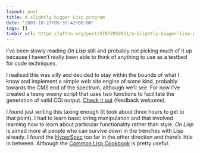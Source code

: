 ```yaml
---
layout: post
title: A slightly bigger Lisp program
date: '2003-10-27T05:35:42+00:00'
tags: []
tumblr_url: https://aftnn.org/post/47972959911/a-slightly-bigger-lisp-program
---
```

<p>I&rsquo;ve been slowly reading <em>On Lisp</em> still and probably not picking much of it up because I haven&rsquo;t really been able to think of anything to use as a testbed for code techniques.</p>
<p>I realised this was silly and decided to stay within the bounds of what I know and implement a simple web site engine of some kind, probably towards the CMS end of the spectrum, although we&rsquo;ll see. For now I&rsquo;ve created a teeny weeny script that uses two functions to facilitate the generation of valid CGI output. <a href="/stuff/journal_src/firstcgi.lisp">Check it out</a> (feedback welcome).</p>
<p>I found just writing this taxing enough (it took about three hours to get to that point). I had to learn basic string manipulation and that involved learning how to learn about particular functionality rather than style. <em>On Lisp</em> is aimed more at people who can survive down in the trenches with Lisp already. I found the <a href="http://www.lispworks.com/reference/HyperSpec/Front/index.htm">HyperSpec</a> too far in the other direction and there&rsquo;s little in between. Although the <a href="http://cl-cookbook.sourceforge.net/">Common Lisp Cookbook</a> is pretty useful.</p>
